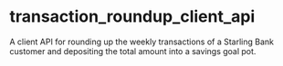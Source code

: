 # transaction_roundup_client_api
A client API for rounding up the weekly transactions of a Starling Bank customer and depositing the total amount into a savings goal pot.
